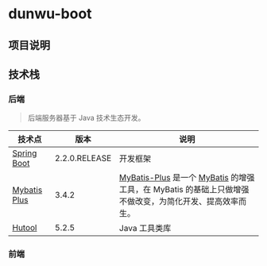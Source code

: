 # dunwu-boot

## 项目说明

## 技术栈

### 后端

> 后端服务器基于 Java 技术生态开发。

| 技术点                                                       | 版本          | 说明                                                         |
| ------------------------------------------------------------ | ------------- | ------------------------------------------------------------ |
| [Spring Boot](https://github.com/spring-projects/spring-boot) | 2.2.0.RELEASE | 开发框架                                                     |
| [Mybatis Plus](https://github.com/baomidou/mybatis-plus)     | 3.4.2         | [MyBatis-Plus](https://github.com/baomidou/mybatis-plus) 是一个 [MyBatis](http://www.mybatis.org/mybatis-3/) 的增强工具，在 MyBatis 的基础上只做增强不做改变，为简化开发、提高效率而生。 |
| [Hutool](https://github.com/looly/hutool)                    | 5.2.5         | Java 工具类库                                                |

### 前端
